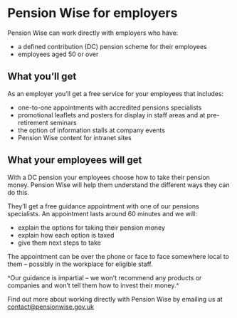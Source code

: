 # Pension Wise for employers

Pension Wise can work directly with employers who have:

- a defined contribution (DC) pension scheme for their employees
- employees aged 50 or over

## What you’ll get

As an employer you’ll get a free service for your employees that includes:

- one-to-one appointments with accredited pensions specialists
- promotional leaflets and posters for display in staff areas and at pre-retirement seminars
- the option of information stalls at company events
- Pension Wise content for intranet sites

## What your employees will get

With a DC pension your employees choose how to take their pension money. Pension Wise will help them understand the different ways they can do this.

They’ll get a free guidance appointment with one of our pensions specialists. An appointment lasts around 60 minutes and we will:

- explain the options for taking their pension money
- explain how each option is taxed
- give them next steps to take

The appointment can be over the phone or face to face somewhere local to them – possibly in the workplace for eligible staff.

^Our guidance is impartial – we won’t recommend any products or companies and won’t tell them how to invest their money.^

Find out more about working directly with Pension Wise by emailing us at <contact@pensionwise.gov.uk>
